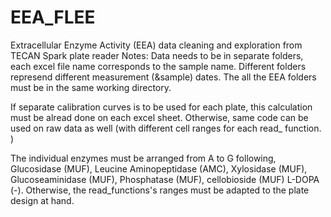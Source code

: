 # EEA_FLEE
Extracellular Enzyme Activity (EEA) data cleaning and exploration from TECAN Spark plate reader
Notes: 
Data needs to be in separate folders, each excel file name corresponds to the sample name. Different folders represend different measurement (&sample) dates. The all the EEA folders must be in the same working directory. 

If separate calibration curves is to be used for each plate, this calculation must be alread done on each excel sheet. Otherwise, same code can be used on raw data as well (with different cell ranges for each read_ function. )

The individual enzymes must be arranged from A to G following, Glucosidase (MUF), Leucine Aminopeptidase (AMC), Xylosidase (MUF), Glucoseaminidase (MUF), Phosphatase (MUF), cellobioside (MUF) L-DOPA (-). Otherwise, the read_functions's ranges must be adapted to the plate design at hand. 
